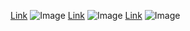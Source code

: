 [Link](thumbs/thumbnail-bench_town.jpg)  ![Image](src)
[Link](url)  ![Image](src)
[Link](url)  ![Image](src)